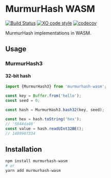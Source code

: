 # MurmurHash WASM

[![Build Status](https://github.com/jonahsnider/murmurhash/workflows/CI/badge.svg)](https://github.com/jonahsnider/murmurhash/actions)
[![XO code style](https://img.shields.io/badge/code_style-XO-5ed9c7.svg)](https://github.com/xojs/xo)
[![codecov](https://codecov.io/gh/jonahsnider/murmurhash/branch/main/graph/badge.svg)](https://codecov.io/jonahsnider/murmurhash)

MurmurHash implementations in WASM.

## Usage

### MurmurHash3

#### 32-bit hash

```js
import {MurmurHash3} from 'murmurhash-wasm';

const key = Buffer.from('hello');
const seed = 0;

const hash = MurmurHash3.hash32(key, seed);

const hex = hash.toString('hex');
// '5844da46'
const value = hash.readUInt32BE();
// 1480907334
```

## Installation

```sh
npm install murmurhash-wasm
# or
yarn add murmurhash-wasm
```
